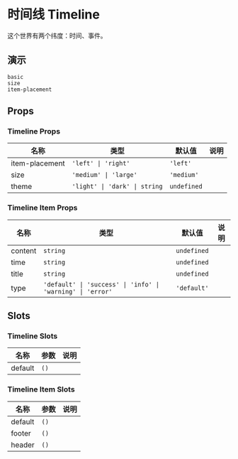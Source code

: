 # 时间线 Timeline
这个世界有两个纬度：时间、事件。
## 演示
```demo
basic
size
item-placement
```
## Props
### Timeline Props
|名称|类型|默认值|说明|
|-|-|-|-|
|item-placement|`'left' \| 'right'`|`'left'`||
|size|`'medium' \| 'large'`|`'medium'`||
|theme|`'light' \| 'dark' \| string`|`undefined`||

### Timeline Item Props
|名称|类型|默认值|说明|
|-|-|-|-|
|content|`string`|`undefined`||
|time|`string`|`undefined`||
|title|`string`|`undefined`||
|type|`'default' \| 'success' \| 'info' \| 'warning' \| 'error'`|`'default'`||

## Slots
### Timeline Slots
|名称|参数|说明|
|-|-|-|
|default|`()`||

### Timeline Item Slots
|名称|参数|说明|
|-|-|-|
|default|`()`||
|footer|`()`||
|header|`()`||